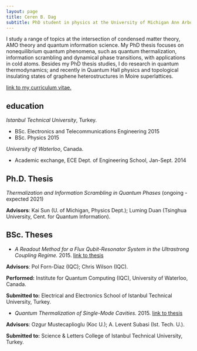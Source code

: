 ```yaml
---
layout: page
title: Ceren B. Dag
subtitle: PhD student in physics at the University of Michigan Ann Arbor
---
```


I study a range of topics at the intersection of condensed matter theory, AMO theory and quantum information science. My PhD thesis focuses on nonequilibrium quantum phenomena, such as quantum thermalization, information scrambling and dynamical phase transitions, with applications in cold atoms. Besides my PhD thesis studies, I do research in quantum thermodynamics; and recently in Quantum Hall physics and topological insulating states of graphene heterostructures in Moire superlattices.

[link to my curriculum vitae.](CV-03-30-2020.pdf)

## education

_Istanbul Technical University_, Turkey.
* BSc. Electronics and Telecommunications Engineering 2015
* BSc. Physics 2015

_University of Waterloo_, Canada.
* Academic exchange, ECE Dept. of Engineering School, Jan-Sept. 2014

## Ph.D. Thesis

_Thermalization and Information Scrambling in Quantum Phases_ (ongoing - expected 2021)

**Advisors**: Kai Sun (U. of Michigan, Physics Dept.); Luming Duan (Tsinghua University, Cent. for Quantum Information).

## BSc. Theses

* _A Readout Method for a Flux Qubit-Resonator System in the Ultrastrong Coupling Regime._ 2015. [link to thesis]()

**Advisors**: Pol Forn-Diaz (IQC); Chris Wilson (IQC).

**Performed:** Institute for Quantum Computing (IQC), University of Waterloo, Canada.

**Submitted to:** Electrical and Electronics School of Istanbul Technical University, Turkey.

* _Quantum Thermalization of Single-Mode Cavities._ 2015. [link to thesis]()

**Advisors**: Ozgur Mustecaplioglu (Koc U.); A. Levent Subasi (Ist. Tech. U.).

**Submitted to:** Science & Letters College of Istanbul Technical University, Turkey.



